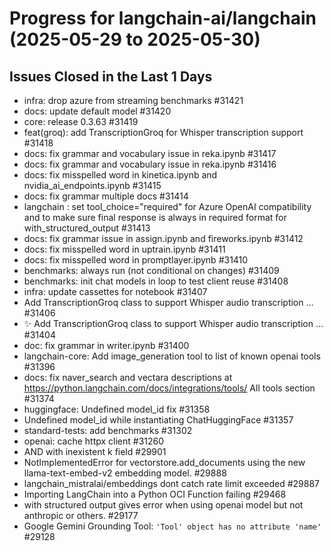 # Progress for langchain-ai/langchain (2025-05-29 to 2025-05-30)


## Issues Closed in the Last 1 Days
- infra: drop azure from streaming benchmarks #31421
- docs: update default model #31420
- core: release 0.3.63 #31419
- feat(groq): add TranscriptionGroq for Whisper transcription support #31418
- docs: fix grammar and vocabulary issue in reka.ipynb #31417
- docs: fix grammar and vocabulary issue in reka.ipynb #31416
- docs: fix misspelled word in kinetica.ipynb and nvidia_ai_endpoints.ipynb #31415
- docs: fix grammar multiple docs #31414
- langchain : set tool_choice="required" for Azure OpenAI compatibility and to make sure final response is always in required  format for with_structured_output #31413
- docs: fix grammar issue in assign.ipynb and fireworks.ipynb #31412
- docs: fix misspelled word in uptrain.ipynb #31411
- docs: fix misspelled word in promptlayer.ipynb #31410
- benchmarks: always run (not conditional on changes) #31409
- benchmarks: init chat models in loop to test client reuse #31408
- infra: update cassettes for notebook #31407
- Add TranscriptionGroq class to support Whisper audio transcription … #31406
- ✨ Add TranscriptionGroq class to support Whisper audio transcription … #31404
- doc: fix grammar in writer.ipynb #31400
- langchain-core: Add image_generation tool to list of known openai tools #31396
- docs: fix naver_search and vectara descriptions at https://python.langchain.com/docs/integrations/tools/ All tools section #31374
- huggingface: Undefined model_id fix #31358
- Undefined model_id while instantiating ChatHuggingFace #31357
- standard-tests: add benchmarks #31302
- openai: cache httpx client #31260
- AND with inexistent k field #29901
- NotImplementedError for vectorstore.add_documents using the new llama-text-embed-v2 embedding model. #29888
- langchain_mistralai/embeddings dont catch rate limit exceeded #29887
- Importing LangChain into a Python OCI Function failing #29468
- with structured output gives error when using openai model but not anthropic or others. #29177
- Google Gemini Grounding Tool: `'Tool' object has no attribute 'name'` #29128
